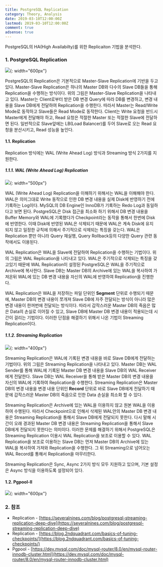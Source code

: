 ```yaml
---
title: PostgreSQL Replication
category: Theory, Analysis
date: 2019-03-10T12:00:00Z
lastmod: 2019-03-10T12:00:00Z
comment: true
adsense: true
---
```


PostgreSQL의 HA(High Availabilty)를 위한 Replicaiton 기법을 분석한다.

### 1. PostgreSQL Replication

![]({{site.baseurl}}/images/theory_analysis/PostgreSQL_Replication/Master_Slave.PNG){: width="600px"}

PostgreSQL의 Replication은 기본적으로 Master-Slave Replication에 기반을 두고 있다. Master-Slave Replication은 하나의 Master DB와 다수의 Slave DB들을 통해 Replication을 수행하는 방식이다. 위의 그림은 Master-Slave Replication을 나타내고 있다. Master는 Client로부터 받은 DB 변경 Query에 따라 DB를 변경하고, 변경 내용을 Slave DB에게 전달하여 Replication을 수행한다. 따라서 Master는 Read/Write Mode로 동작하고 Slave들은 Read Mode로 동작한다. Client는 Write 요청을 반드시 Master에게 전달해야 하고, Read 요청은 적절한 Master 또는 적절한 Slave에 전달하면 된다. 일반적으로 Slave앞에는 LB(Load Balancer)를 두어 Slave로 오는 Read 요청을 분산시키고, Read 성능을 높인다.

#### 1.1. Replication

Replication 방식에는 WAL (Write Ahead Log) 방식과 Streaming 방식 2가지를 지원한다.

##### 1.1.1. WAL (Write Ahead Log) Replication

![]({{site.baseurl}}/images/theory_analysis/PostgreSQL_Replication/WAL_Replication.PNG){: width="500px"}

WAL (Write Ahead Log) Replication을 이해하기 위해서는 WAL을 이해해야 한다. WAL은 의미그대로 Write 동작으로 인한 DB 변경 내용을 실제 Disk에 반영하기 전에 기록하는 Log이다. MySQL의 DB Engine인 InnoDB가 기록하는 Redo Log과 동일하다고 보면 된다. PostgreSQL은 Disk 접근을 최소화 하기 위해서 DB 변경 내용을 Buffer Memory와 WAL에 기록했다가 Checkpoint라는 동작을 통해서 한번에 Disk에 반영한다. 이때 Disk에 반영된 WAL은 삭제되기 때문에 WAL은 계속 Disk에 유지 되지 않고 일정한 규칙에 의해서 주기적으로 삭제되는 특징을 갖는다. WAL은 Replication 뿐만 아니라 Query 재실행, Query Rollback등의 다양한 Query 관련 동작에서도 이용된다.

WAL Replication은 WAL을 Slave에 전달하여 Replication을 수행하는 기법이다. 위의 그림은 WAL Replication을 나타내고 있다. WAL은 주기적으로 삭제되는 특징을 갖고있기 때문에 WAL Replication이 설정된 PostgreSQL은 WAL을 주기적으로 Archive에 복사한다. Slave DB는 Master DB의 Archive에 있는 WAL을 복사하여 가져온뒤 WAL에 있는 DB 변경 내용을 자신의 WAL에 반영하여 Replication을 진행한다.

WAL Replication은 WAL을 저장하는 파일 단위인 **Segment** 단위로 수행되기 때문에, Master DB의 변경 내용이 쪼개져 Slave DB에 자주 전달되는 방식이 아니라 많은 변경 내용이 한꺼번에 전달되는 방식이다. 따라서 갑작스러운 Master DB의 죽음은 많은 Data의 손실로 이어질 수 있고, Slave DB에 Master DB 변경 내용이 적용되는데 시간이 걸리는 기법이다. 이러한 단점을 해결하기 위해서 나온 기법이 Streaming Replication이다.

##### 1.1.2. Streaming Replication

![]({{site.baseurl}}/images/theory_analysis/PostgreSQL_Replication/Streaming_Replication.PNG){: width="400px"}

Streaming Replication은 WAL에 기록된 변경 내용을 바로 Slave DB에게 전달하는 기법이다. 위의 그림은 Streaming Replication을 나타내고 있다. Master DB는 WAL Sender를 통해 WAL에 기록된 Master DB 변경 내용을 Slave DB의 WAL Receiver에게 전달한다. Slave DB는 WAL Receiver을 통해 받은 Master DB의 변경 내용을 자신의 WAL에 기록하여 Replication을 수행한다. Streaming Replication은 Master DB의 변경 내용을 변경 내용 단위인 **Record** 단위로 바로 Slave DB에게 전달하기 때문에 갑작스러운 Master DB의 죽음으로 인한 Data 손실을 최소화 할 수 있다.

Streaming Replication은 Archive에 있는 WAL을 이용하지 않고 원본 WAL을 이용하여 수행된다. 따라서 Checkpoint으로 인해서 삭제된 WAL안의 Master DB 변경 내용은 Streaming Replication을 통해서 Slave DB에게 전달되지 못한다. 다시 말해 시간이 오래 경과된 Master DB 변경 내용은 Streaming Replication을 통해서 Slave DB에게 전달되지 못한다는 의미이다. 이러한 문제를 해결하기 위해서 PostgreSQL은 Streaming Replication 이용시 WAL Replication을 보조로 이용할 수 있다. WAL Replication을 보조로 이용하는 Slave DB는 먼져 Master DB의 Archive에 있는 WAL을 복사하여 가져와 Replication을 수행한다. 그 뒤 Streaming으로 넘어오는 WAL Record를 통해서 Replication을 마무리한다.

Streaming Replication은 Sync, Async 2가지 방식 모두 지원하고 있으며, 기본 설정은 Async 방식을 이용하도록 설정되어 있다.

#### 1.2. Pgpool-II

![]({{site.baseurl}}/images/theory_analysis/PostgreSQL_Replication/Pgpool.PNG){: width="600px"}

### 2. 참조

* Replication - [https://severalnines.com/blog/postgresql-streaming-replication-deep-dive](https://severalnines.com/blog/postgresql-streaming-replication-deep-dive)
* Replication - [https://blog.2ndquadrant.com/basics-of-tuning-checkpoints/](https://blog.2ndquadrant.com/basics-of-tuning-checkpoints/)
* Pgpool - [https://dev.mysql.com/doc/mysql-router/8.0/en/mysql-router-innodb-cluster.html](https://dev.mysql.com/doc/mysql-router/8.0/en/mysql-router-innodb-cluster.html)